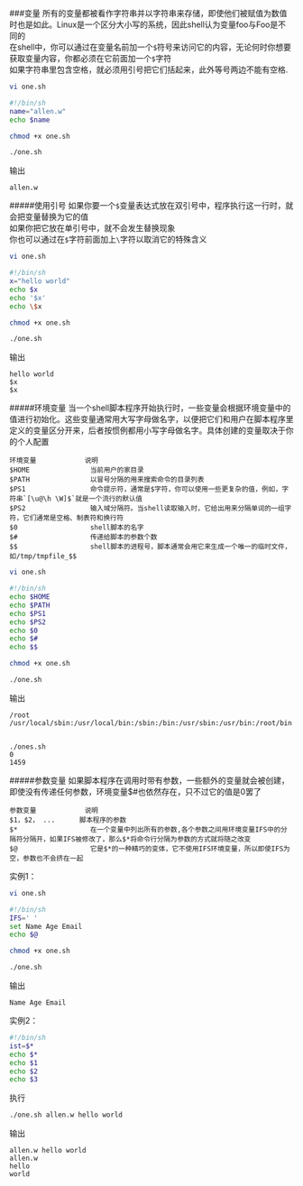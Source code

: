 ###变量
所有的变量都被看作字符串并以字符串来存储，即使他们被赋值为数值时也是如此。Linux是一个区分大小写的系统，因此shell认为变量foo与Foo是不同的			
在shell中，你可以通过在变量名前加一个`$`符号来访问它的内容，无论何时你想要获取变量内容，你都必须在它前面加一个`$`字符			
如果字符串里包含空格，就必须用引号把它们括起来，此外等号两边不能有空格.
```bash
vi one.sh
```
```bash
#!/bin/sh
name="allen.w"
echo $name
```
```bash
chmod +x one.sh
```
```bash
./one.sh
```
输出
```text
allen.w
```
#####使用引号
如果你要一个`$`变量表达式放在双引号中，程序执行这一行时，就会把变量替换为它的值		
如果你把它放在单引号中，就不会发生替换现象			
你也可以通过在`$`字符前面加上`\`字符以取消它的特殊含义
```bash
vi one.sh
```
```bash
#!/bin/sh
x="hello world"
echo $x
echo '$x'
echo \$x
```
```bash
chmod +x one.sh
```
```bash
./one.sh
```
输出
```text
hello world
$x
$x
```
#####环境变量
当一个shell脚本程序开始执行时，一些变量会根据环境变量中的值进行初始化。这些变量通常用大写字母做名字，以便把它们和用户在脚本程序里定义的变量区分开来，后者按惯例都用小写字母做名字。具体创建的变量取决于你的个人配置
```text
环境变量			说明
$HOME 				当前用户的家目录
$PATH 				以冒号分隔的用来搜索命令的目录列表
$PS1 				命令提示符，通常是$字符，你可以使用一些更复杂的值，例如，字符串`[\u@\h \W]$`就是一个流行的默认值
$PS2 				输入域分隔符。当shell读取输入时，它给出用来分隔单词的一组字符，它们通常是空格、制表符和换行符
$0 					shell脚本的名字
$# 					传递给脚本的参数个数
$$ 					shell脚本的进程号，脚本通常会用它来生成一个唯一的临时文件，如/tmp/tmpfile_$$
```
```bash
vi one.sh
```
```bash
#!/bin/sh
echo $HOME
echo $PATH
echo $PS1
echo $PS2
echo $0
echo $#
echo $$
```
```bash
chmod +x one.sh
```
```bash
./one.sh
```
输出
```text
/root
/usr/local/sbin:/usr/local/bin:/sbin:/bin:/usr/sbin:/usr/bin:/root/bin


./ones.sh
0
1459
```
#####参数变量
如果脚本程序在调用时带有参数，一些额外的变量就会被创建，即使没有传递任何参数，环境变量$#也依然存在，只不过它的值是0罢了
```text
参数变量			说明
$1，$2， ... 		脚本程序的参数
$* 					在一个变量中列出所有的参数,各个参数之间用环境变量IFS中的分隔符分隔开，如果IFS被修改了，那么$*将命令行分隔为参数的方式就将随之改变
$@ 					它是$*的一种精巧的变体，它不使用IFS环境变量，所以即使IFS为空，参数也不会挤在一起
```
实例1：
```bash
vi one.sh
```
```bash
#!/bin/sh
IFS=' '
set Name Age Email
echo $@
```
```bash
chmod +x one.sh
```
```bash
./one.sh
```
输出
```text
Name Age Email
```
实例2：
```bash
#!/bin/sh
ist=$*
echo $*
echo $1
echo $2
echo $3
```
执行
```bash
./one.sh allen.w hello world
```
输出
```text
allen.w hello world
allen.w
hello
world
```
